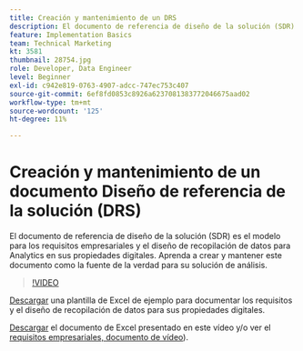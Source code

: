 ```yaml
---
title: Creación y mantenimiento de un DRS
description: El documento de referencia de diseño de la solución (SDR) es el modelo para los requisitos empresariales y el diseño de recopilación de datos para Analytics en sus propiedades digitales. Aprenda a crear y mantener este documento como la fuente de la verdad para su solución de análisis.
feature: Implementation Basics
team: Technical Marketing
kt: 3581
thumbnail: 28754.jpg
role: Developer, Data Engineer
level: Beginner
exl-id: c942e819-0763-4907-adcc-747ec753c407
source-git-commit: 6ef8fd0853c8926a6237081383772046675aad02
workflow-type: tm+mt
source-wordcount: '125'
ht-degree: 11%

---
```


# Creación y mantenimiento de un documento Diseño de referencia de la solución (DRS)

El documento de referencia de diseño de la solución (SDR) es el modelo para los requisitos empresariales y el diseño de recopilación de datos para Analytics en sus propiedades digitales. Aprenda a crear y mantener este documento como la fuente de la verdad para su solución de análisis.

>[!VIDEO](https://video.tv.adobe.com/v/28754/?quality=12)

[Descargar](assets/aa-implementation-playbook.xlsx) una plantilla de Excel de ejemplo para documentar los requisitos y el diseño de recopilación de datos para sus propiedades digitales.

[Descargar](assets/geometrixx-clothiers-brd-sdr.xlsx) el documento de Excel presentado en este vídeo y/o ver el [requisitos empresariales, documento de vídeo](creating-a-business-requirements-document.md)).

